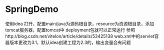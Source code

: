 # SpringDemo
使用idea 打开，配置main/java为源码根目录，resource为资源根目录，添加tomcat服务器，配置tomcat中 deployment包就可以正常运行
参照http://blog.csdn.net/vitelon/article/details/53425138
web.xml中的servlet容器版本更改为3.1，默认idea创建工程为2.3的，输出变量会有问题
